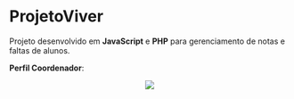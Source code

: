 # ProjetoViver


Projeto desenvolvido em **JavaScript** e **PHP** para gerenciamento de notas e faltas de alunos.

**Perfil Coordenador**:

<div align="center" >
  <img src="./img/coordenadorPreview.gif">
</div>
